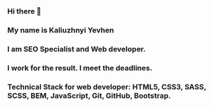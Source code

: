 ### Hi there 🤘

### My name is Kaliuzhnyi Yevhen

### I am SEO Specialist and Web developer.

### I work for the result. I meet the deadlines.

### Technical Stack for web developer: HTML5, CSS3, SASS, SCSS, BEM, JavaScript, Git, GitHub, Bootstrap.
